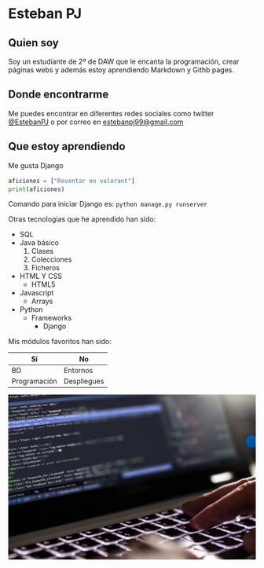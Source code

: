 # Esteban PJ 

## Quien soy

Soy un estudiante de 2º de DAW que le encanta la programación, crear páginas webs y además estoy aprendiendo Markdown y Githb pages.

## Donde encontrarme

Me puedes encontrar en diferentes redes sociales como twitter [@EstebanPJ](https://www.twitter.com/) o por correo en [estebanpj99@gmail.com](mailto:estebanpj99@gmail.com)


## Que estoy aprendiendo

Me gusta Django

``` python
aficiones = ["Reventar en valorant"]
print(aficiones)
```

Comando para iniciar Django es: `python manage.py runserver`

Otras tecnologias que he aprendido han sido:
* SQL
* Java básico
    1. Clases
    1. Colecciones
    1. Ficheros
* HTML Y CSS
    * HTML5
* Javascript
    * Arrays
* Python
    * Frameworks
        * Django


Mis módulos favoritos han sido:

| Sí   | No
| ---- | ----
| BD   | Entornos
| Programación | Despliegues


![Imagen Programación](Imagen.jpg)
